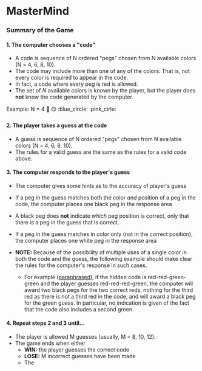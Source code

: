 # MasterMind

### Summary of the Game

#### 1. The computer chooses a "code"

  * A code is sequence of N ordered "pegs" chosen from N available colors (N = 4, 6, 8, 10).  
  * The code may include more than one of any of the colors. That is, not every color is required to appear in the code.  
  * In fact, a code where every peg is red is allowed.
  * The set of $N$ available colors is known by the player, but the player does **not** know the code generated by the computer.
  
  Example: N = 4 :red_circle: :yellow_circle: :blue_circle: :pink_cirle:
    
#### 2. The player takes a guess at the code

  * A guess is sequence of N ordered "pegs" chosen from N available colors (N = 4, 6, 8, 10). 
  * The rules for a valid guess are the same as the rules for a valid code above.
    
#### 3. The computer responds to the player's guess

  * The computer gives some hints as to the accuracy of player's guess
  * If a peg in the guess matches both the color _and_ position of a peg in the code, the computer places one black peg in the response area
  * A black peg does **not** indicate _which_ peg position is correct, only that there is a peg in the guess that is correct.
  * If a peg in the guess matches in color only (not in the correct position), the computer places one white peg in the response area
  
  * **NOTE:** Because of the possibility of multiple uses of a single color in both the code and the guess, the following example should make clear the rules for the computer's response in such cases.
    * For example ([paraphrased](https://en.wikipedia.org/wiki/Mastermind_(board_game)#Gameplay_and_rules)), if the hidden code is red-red-green-green and the player guesses red-red-red-green, the computer will award two black pegs for the two correct reds, nothing for the third red as there is not a third red in the code, and will award a black peg for the green guess. In particular, no indication is given of the fact that the code also includes a second green.
    
#### 4. Repeat steps 2 and 3 until...

  * The player is allowed M guesses (usually, M = 8, 10, 12).
  * The game ends when either
    * **WIN:** the player guesses the correct code
    * **LOSE:** M incorrect guesses have been made
    * The 